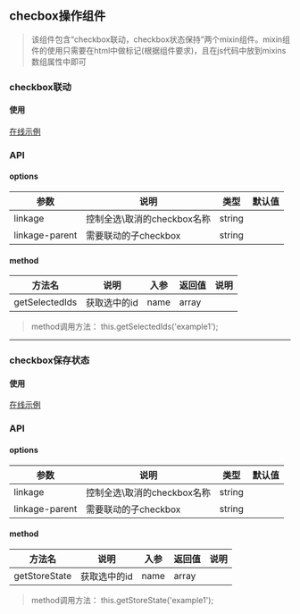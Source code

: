 ## checbox操作组件
> 该组件包含“checkbox联动，checkbox状态保持”两个mixin组件。mixin组件的使用只需要在html中做标记(根据组件要求)，且在js代码中放到mixins数组属性中即可

### checkbox联动
#### 使用

<a href="https://magix-components.github.io/magix-components/#!/mx-checkbox/linkage" target="_blank">在线示例</a>

### API

#### options
| 参数 | 说明 | 类型 | 默认值 |
| -------- | -------- | -------- | -------- |
| linkage    | 控制全选\取消的checkbox名称 | string |  |
| linkage-parent     | 需要联动的子checkbox | string | &nbsp; |

#### method

| 方法名 | 说明 | 入参 | 返回值 | 说明 |
| -------- | -------- | -------- | -------- | -------- |
| getSelectedIds | 获取选中的id | name | array | &nbsp; |

> method调用方法： this.getSelectedIds('example1');


---

### checkbox保存状态
#### 使用

<a href="https://magix-components.github.io/magix-components/#!/mx-checkbox/storestate" target="_blank">在线示例</a>

### API

#### options
| 参数 | 说明 | 类型 | 默认值 |
| -------- | -------- | -------- | -------- |
| linkage    | 控制全选\取消的checkbox名称 | string |  |
| linkage-parent     | 需要联动的子checkbox | string | &nbsp; |

#### method

| 方法名 | 说明 | 入参 | 返回值 | 说明 |
| -------- | -------- | -------- | -------- | -------- |
| getStoreState | 获取选中的id | name | array | &nbsp; |

> method调用方法： this.getStoreState('example1');


